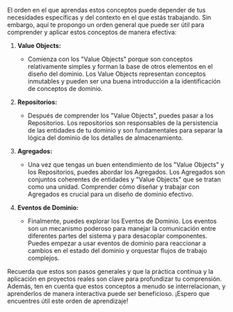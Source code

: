 El orden en el que aprendas estos conceptos puede depender de tus necesidades específicas y del contexto en el que estás trabajando. Sin embargo, aquí te propongo un orden general que puede ser útil para comprender y aplicar estos conceptos de manera efectiva:

1. **Value Objects:**
   - Comienza con los "Value Objects" porque son conceptos relativamente simples y forman la base de otros elementos en el diseño del dominio. Los Value Objects representan conceptos inmutables y pueden ser una buena introducción a la identificación de conceptos de dominio.

2. **Repositorios:**
   - Después de comprender los "Value Objects", puedes pasar a los Repositorios. Los repositorios son responsables de la persistencia de las entidades de tu dominio y son fundamentales para separar la lógica del dominio de los detalles de almacenamiento.

3. **Agregados:**
   - Una vez que tengas un buen entendimiento de los "Value Objects" y los Repositorios, puedes abordar los Agregados. Los Agregados son conjuntos coherentes de entidades y "Value Objects" que se tratan como una unidad. Comprender cómo diseñar y trabajar con Agregados es crucial para un diseño de dominio efectivo.

4. **Eventos de Dominio:**
   - Finalmente, puedes explorar los Eventos de Dominio. Los eventos son un mecanismo poderoso para manejar la comunicación entre diferentes partes del sistema y para desacoplar componentes. Puedes empezar a usar eventos de dominio para reaccionar a cambios en el estado del dominio y orquestar flujos de trabajo complejos.

Recuerda que estos son pasos generales y que la práctica continua y la aplicación en proyectos reales son clave para profundizar tu comprensión. Además, ten en cuenta que estos conceptos a menudo se interrelacionan, y aprenderlos de manera interactiva puede ser beneficioso. ¡Espero que encuentres útil este orden de aprendizaje!